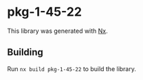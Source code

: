 # pkg-1-45-22

This library was generated with [Nx](https://nx.dev).

## Building

Run `nx build pkg-1-45-22` to build the library.
